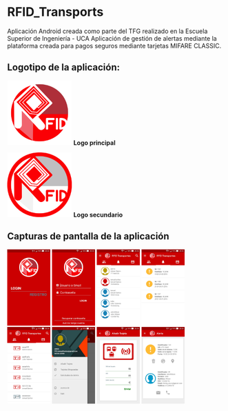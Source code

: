 # RFID_Transports
Aplicación Android creada como parte del TFG realizado en la Escuela Superior de Ingeniería - UCA
Aplicación de gestión de alertas mediante la plataforma creada para pagos seguros mediante tarjetas MIFARE CLASSIC.


## Logotipo de la aplicación:
<img src="https://github.com/ismaeee/rfid_transports/blob/master/capturas%20de%20pantalla/logo_inverso_dif.png" alt="Logo" width="150"/> <b>Logo principal</b>

<img src="https://github.com/ismaeee/rfid_transports/blob/master/capturas%20de%20pantalla/logo_dif.png" alt="LogoInv" width="150"/> <b>Logo secundario</b>



## Capturas de pantalla de la aplicación

<div>
  <img src="https://github.com/ismaeee/rfid_transports/blob/master/capturas%20de%20pantalla/1.jpg" alt="Inicial" width="100"/>
<img src="https://github.com/ismaeee/rfid_transports/blob/master/capturas%20de%20pantalla/2.jpg" alt="Inicial" width="100"/>
<img src="https://github.com/ismaeee/rfid_transports/blob/master/capturas%20de%20pantalla/3.jpg" alt="Inicial" width="100"/>
<img src="https://github.com/ismaeee/rfid_transports/blob/master/capturas%20de%20pantalla/4.jpg" alt="Inicial" width="100"/>
<img src="https://github.com/ismaeee/rfid_transports/blob/master/capturas%20de%20pantalla/5.jpg" alt="Inicial" width="100"/>
<img src="https://github.com/ismaeee/rfid_transports/blob/master/capturas%20de%20pantalla/6.jpg" alt="Inicial" width="100"/>
<img src="https://github.com/ismaeee/rfid_transports/blob/master/capturas%20de%20pantalla/7.jpg" alt="Inicial" width="100"/>
<img src="https://github.com/ismaeee/rfid_transports/blob/master/capturas%20de%20pantalla/8.jpg" alt="Inicial" width="100"/>
</div>
